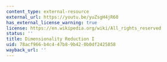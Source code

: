 ```yaml
---
content_type: external-resource
external_url: https://youtu.be/yuZsgH4jR60
has_external_license_warning: true
license: https://en.wikipedia.org/wiki/All_rights_reserved
status: ''
title: Dimensionality Reduction I
uid: 78acf966-b4c4-47b8-9b42-0b0df2425858
wayback_url: ''
---
```

